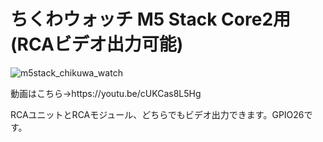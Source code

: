 # ちくわウォッチ M5 Stack Core2用 (RCAビデオ出力可能)
![m5stack_chikuwa_watch](https://user-images.githubusercontent.com/124578804/236508799-c1d653bb-7253-412a-ae39-3d03219a1ec2.png)
<p>動画はこちら→https://youtu.be/cUKCas8L5Hg</p>
RCAユニットとRCAモジュール、どちらでもビデオ出力できます。GPIO26です。
